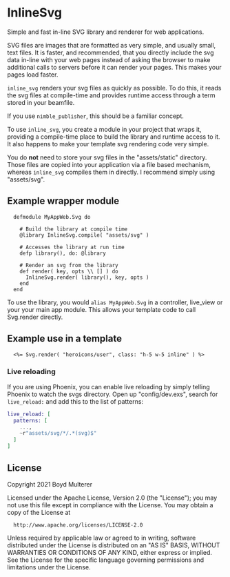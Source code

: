 # InlineSvg

  Simple and fast in-line SVG library and renderer for web applications.

  SVG files are images that are formatted as very simple, and usually small, text
  files. It is faster, and recommended, that you directly include the svg data
  in-line with your web pages instead of asking the browser to make additional
  calls to servers before it can render your pages. This makes your pages load faster.

  `inline_svg` renders your svg files as quickly as possible. To do this, it reads
  the svg files at compile-time and provides runtime access through a term
  stored in your beamfile.

  If you use `nimble_publisher`, this should be a familiar concept.

  To use `inline_svg`, you create a module in your project that wraps it, providing
  a compile-time place to build the library and runtime access to it. It also happens
  to make your template svg rendering code very simple.

  You do __not__ need to store your svg files in the "assets/static" directory. Those files
  are copied into your application via a file based mechanism, whereas `inline_svg` compiles
  them in directly. I recommend simply using "assets/svg".

  ## Example wrapper module
      defmodule MyAppWeb.Svg do

        # Build the library at compile time
        @library InlineSvg.compile( "assets/svg" )

        # Accesses the library at run time
        defp library(), do: @library

        # Render an svg from the library
        def render( key, opts \\ [] ) do
          InlineSvg.render( library(), key, opts )
        end
      end

  To use the library, you would `alias MyAppWeb.Svg` in a controller, live_view or
  your your main app module. This allows your template code to call Svg.render directly.

  ## Example use in a template
      <%= Svg.render( "heroicons/user", class: "h-5 w-5 inline" ) %>

  ### Live reloading

  If you are using Phoenix, you can enable live reloading by simply telling Phoenix to watch the svgs directory.
  Open up "config/dev.exs", search for `live_reload:` and add this to the list of patterns:

  ```elixir
  live_reload: [
    patterns: [
      ...,
      ~r"assets/svg/*/.*(svg)$"
    ]
  ]
  ```





## License

Copyright 2021 Boyd Multerer

  Licensed under the Apache License, Version 2.0 (the "License");
  you may not use this file except in compliance with the License.
  You may obtain a copy of the License at

      http://www.apache.org/licenses/LICENSE-2.0

  Unless required by applicable law or agreed to in writing, software
  distributed under the License is distributed on an "AS IS" BASIS,
  WITHOUT WARRANTIES OR CONDITIONS OF ANY KIND, either express or implied.
  See the License for the specific language governing permissions and
  limitations under the License.